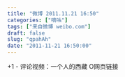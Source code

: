 ```yaml
---
title: "微博 2011.11.21 16:50"
categories: ["嘀咕"]
tags: ["来自微博 weibo.com"]
draft: false
slug: "qpahAh"
date: "2011-11-21 16:50:00"
---
```


<p>+1 - 评论视频：一个人的西藏 O网页链接 ​​​​</p>
